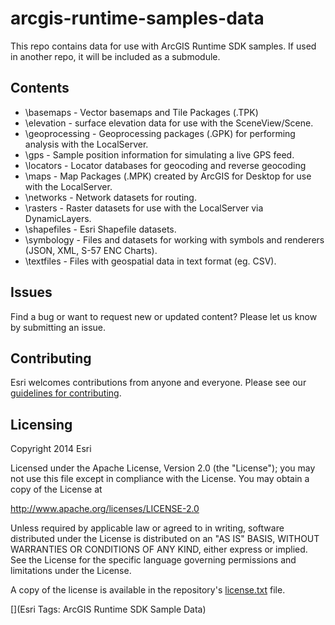 # arcgis-runtime-samples-data

This repo contains data for use with ArcGIS Runtime SDK samples.  If used in another repo, it will be included as a submodule.

## Contents
* \basemaps - Vector basemaps and Tile Packages (.TPK)
* \elevation - surface elevation data for use with the SceneView/Scene.
* \geoprocessing - Geoprocessing packages (.GPK) for performing analysis with the LocalServer.
* \gps - Sample position information for simulating a live GPS feed.
* \locators - Locator databases for geocoding and reverse geocoding
* \maps - Map Packages (.MPK) created by ArcGIS for Desktop for use with the LocalServer.
* \networks - Network datasets for routing.
* \rasters - Raster datasets for use with the LocalServer via DynamicLayers.
* \shapefiles - Esri Shapefile datasets.
* \symbology - Files and datasets for working with symbols and renderers (JSON, XML, S-57 ENC Charts).
* \textfiles - Files with geospatial data in text format (eg. CSV).

## Issues

Find a bug or want to request new or updated content?  Please let us know by submitting an issue.

## Contributing

Esri welcomes contributions from anyone and everyone. Please see our [guidelines for contributing](https://github.com/esri/contributing).

## Licensing
Copyright 2014 Esri

Licensed under the Apache License, Version 2.0 (the "License");
you may not use this file except in compliance with the License.
You may obtain a copy of the License at

   http://www.apache.org/licenses/LICENSE-2.0

Unless required by applicable law or agreed to in writing, software
distributed under the License is distributed on an "AS IS" BASIS,
WITHOUT WARRANTIES OR CONDITIONS OF ANY KIND, either express or implied.
See the License for the specific language governing permissions and
limitations under the License.

A copy of the license is available in the repository's [license.txt](/license.txt) file.

[](Esri Tags: ArcGIS Runtime SDK Sample Data)
